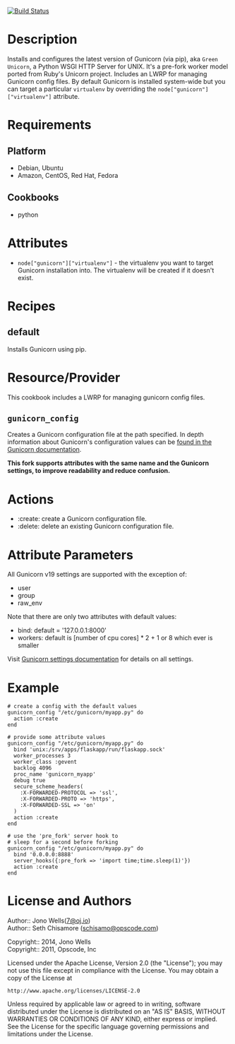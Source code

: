 [![Build Status](https://travis-ci.org/wellsie/chef-gunicorn.svg?branch=develop)](https://travis-ci.org/wellsie/chef-gunicorn)

Description
===========

Installs and configures the latest version of Gunicorn (via pip), aka `Green Unicorn`, a Python WSGI HTTP Server for UNIX. It's a pre-fork worker model ported from Ruby's Unicorn project.  Includes an LWRP for managing Gunicorn config files.  By default Gunicorn is installed system-wide but you can target a particular `virtualenv` by overriding the `node["gunicorn"]["virtualenv"]` attribute.

Requirements
============

Platform
--------

* Debian, Ubuntu
* Amazon, CentOS, Red Hat, Fedora

Cookbooks
---------

* python

Attributes
==========

* `node["gunicorn"]["virtualenv"]` - the virtualenv you want to target Gunicorn installation into.  The virtualenv will be created if it doesn't exist.

Recipes
=======

default
-------

Installs Gunicorn using pip.

Resource/Provider
=================

This cookbook includes a LWRP for managing gunicorn config files.

`gunicorn_config`
-----------------

Creates a Gunicorn configuration file at the path specified. In depth information about Gunicorn's configuration values can be [found in the Gunicorn documentation](http://gunicorn.org/settings.html).

**This fork supports attributes with the same name and the Gunicorn settings, to improve readability and reduce confusion.**

# Actions

- :create: create a Gunicorn configuration file.
- :delete: delete an existing Gunicorn configuration file.

# Attribute Parameters

All Gunicorn v19 settings are supported with the exception of:

- user
- group
- raw_env

Note that there are only two attributes with default values:

- bind: default = '127.0.0.1:8000'
- workers: default is [number of cpu cores] * 2 + 1 or 8 which ever is smaller

Visit [Gunicorn settings documentation](http://gunicorn.org/settings.html) for details on all settings.

# Example

    # create a config with the default values
    gunicorn_config "/etc/gunicorn/myapp.py" do
      action :create
    end

    # provide some attribute values
    gunicorn_config "/etc/gunicorn/myapp.py" do
      bind 'unix:/srv/apps/flaskapp/run/flaskapp.sock'
      worker_processes 3
      worker_class :gevent
      backlog 4096
      proc_name 'gunicorn_myapp'
      debug true
      secure_scheme_headers(
        :X-FORWARDED-PROTOCOL => 'ssl', 
        :X-FORWARDED-PROTO => 'https',
        :X-FORWARDED-SSL => 'on'
      )
      action :create
    end

    # use the 'pre_fork' server hook to
    # sleep for a second before forking
    gunicorn_config "/etc/gunicorn/myapp.py" do
      bind '0.0.0.0:8888'
      server_hooks({:pre_fork => 'import time;time.sleep(1)'})
      action :create
    end


License and Authors
===================

Author:: Jono Wells(<7@oj.io>)  
Author:: Seth Chisamore (<schisamo@opscode.com>)

Copyright:: 2014, Jono Wells  
Copyright:: 2011, Opscode, Inc

Licensed under the Apache License, Version 2.0 (the "License");
you may not use this file except in compliance with the License.
You may obtain a copy of the License at

    http://www.apache.org/licenses/LICENSE-2.0

Unless required by applicable law or agreed to in writing, software
distributed under the License is distributed on an "AS IS" BASIS,
WITHOUT WARRANTIES OR CONDITIONS OF ANY KIND, either express or implied.
See the License for the specific language governing permissions and
limitations under the License.
